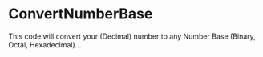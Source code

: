 # ConvertNumberBase

This code will convert your (Decimal) number to any Number Base (Binary, Octal, Hexadecimal)...
